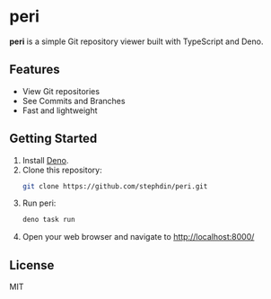 # peri

**peri** is a simple Git repository viewer built with TypeScript and Deno.

## Features

- View Git repositories
- See Commits and Branches
- Fast and lightweight

## Getting Started

1. Install [Deno](https://deno.land/).
2. Clone this repository:
    ```sh
    git clone https://github.com/stephdin/peri.git
    ```
3. Run peri:
    ```sh
    deno task run
    ```
4. Open your web browser and navigate to [http://localhost:8000/](http://localhost:8000/)

## License

MIT